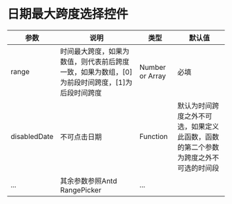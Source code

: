 # 日期最大跨度选择控件

|参数 | 说明 | 类型 | 默认值   |
|  -  |  -   |  -   |   - |
|range |  时间最大跨度，如果为数值，则代表前后跨度一致，如果为数组，[0]为前段时间跨度，[1]为后段时间跨度 | Number or Array | 必填|
|disabledDate | 不可点击日期 | Function | 默认为时间跨度之外不可选，如果定义此函数，函数的第二个参数为跨度之外不可选的时间段|
|... | 其余参数参照Antd RangePicker | ... | |